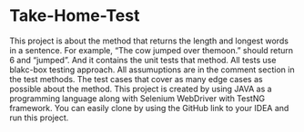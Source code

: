 # Take-Home-Test

This project is about the method that returns the length and longest words in a sentence. For example, “The cow jumped over themoon.” should return 6 and “jumped”.
And it contains the unit tests that method. All tests use blakc-box testing approach. All assumuptions are in the comment section in the test methods. 
The test cases that cover as many edge cases as possible about the method.
This project is created by using JAVA as a programming language along with Selenium WebDriver with TestNG framework.
You can easily clone by using the GitHub link to your IDEA and run this project. 
